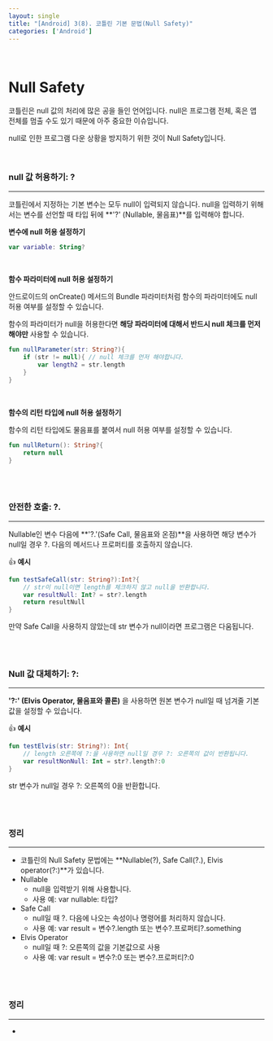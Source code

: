 ```yaml
---
layout: single
title: "[Android] 3(8). 코틀린 기본 문법(Null Safety)"
categories: ['Android']
---
```




<br>

# Null Safety

코틀린은 null 값의 처리에 많은 공을 들인 언어입니다. null은 프로그램 전체, 혹은 앱 전체를 멈출 수도 있기 때문에 아주 중요한 이슈입니다. 

null로 인한 프로그램 다운 상황을 방지하기 위한 것이 Null Safety입니다. 

<br>

### null 값 허용하기: ?

---

코틀린에서 지정하는 기본 변수는 모두 null이 입력되지 않습니다. null을 입력하기 위해서는 변수를 선언할 때 타입 뒤에 **'?' (Nullable, 물음표)**를 입력해야 합니다.

**변수에 null 허용 설정하기**

``` kotlin
var variable: String?
```

<br>

**함수 파라미터에 null 허용 설정하기**

안드로이드의 onCreate() 메서드의 Bundle 파라미터처럼 함수의 파라미터에도 null 허용 여부를 설정할 수 있습니다. 

함수의 파라미터가 null을 허용한다면 **해당 파라미터에 대해서 반드시 null 체크를 먼저 해야만** 사용할 수 있습니다. 

```kotlin
fun nullParameter(str: String?){
    if (str != null){ // null 체크를 먼저 해야합니다. 
        var length2 = str.length
    }
}
```

<br>

**함수의 리턴 타입에 null 허용 설정하기**

함수의 리턴 타입에도 물음표를 붙여서 null 허용 여부를 설정할 수 있습니다. 

```kotlin
fun nullReturn(): String?{
    return null
}
```

<br>

<br>

### 안전한 호출: ?.

---

Nullable인 변수 다음에 **'?.'(Safe Call, 물음표와 온점)**을 사용하면 해당 변수가 null일 경우 ?. 다음의 메서드나 프로퍼티를 호출하지 않습니다. 

👍 **예시**

```kotlin
fun testSafeCall(str: String?):Int?{
    // str이 null이면 length를 체크하지 않고 null을 반환합니다. 
    var resultNull: Int? = str?.length
    return resultNull
}
```

만약 Safe Call을 사용하지 않았는데 str 변수가 null이라면 프로그램은 다움됩니다. 

<br>

<br>

### Null 값 대체하기: ?:

---

**'?:' (Elvis Operator, 물음표와 콜론)** 을 사용하면 원본 변수가 null일 때 넘겨줄 기본 값을 설정할 수 있습니다. 

👍 **예시**

```kotlin
fun testElvis(str: String?): Int{
    // length 오른쪽에 ?:을 사용하면 null일 경우 ?: 오른쪽의 값이 반환됩니다. 
    var resultNonNull: Int = str?.length?:0
}
```

str 변수가 null일 경우 ?: 오른쪽의 0을 반환합니다. 

<br>

<br>

### 정리

---

* 코틀린의 Null Safety 문법에는 **Nullable(?), Safe Call(?.), Elvis operator(?:)**가 있습니다. 
* Nullable
  * null을 입력받기 위해 사용합니다. 
  * 사용 예: var nullable: 타입?
* Safe Call
  * null일 때 ?. 다음에 나오는 속성이나 명령어를 처리하지 않습니다. 
  * 사용 예: var result = 변수?.length 또는 변수?.프로퍼티?.something
* Elvis Operator
  * null일 때 ?: 오른쪽의 값을 기본값으로 사용
  * 사용 예: var result = 변수?:0 또는 변수?.프로퍼티?:0























<br>

<br>

### 정리

---

* 
